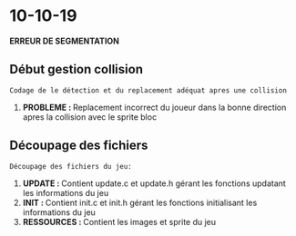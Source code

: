 # 10-10-19

<b>ERREUR DE SEGMENTATION</b>

## Début gestion collision
    Codage de le détection et du replacement adéquat apres une collision
<ol>
    <li><b>PROBLEME : </b>Replacement incorrect du joueur dans la bonne direction apres la collision avec le sprite bloc</li>
</ol>

## Découpage des fichiers
    Découpage des fichiers du jeu: 
<ol>
    <li><b>UPDATE : </b>Contient update.c et update.h gérant les fonctions updatant les informations du jeu</li>
    <li><b>INIT : </b>Contient init.c et init.h gérant les fonctions initialisant les informations du jeu</li>
    <li><b>RESSOURCES : </b>Contient les images et sprite du jeu</li>
</ol>
